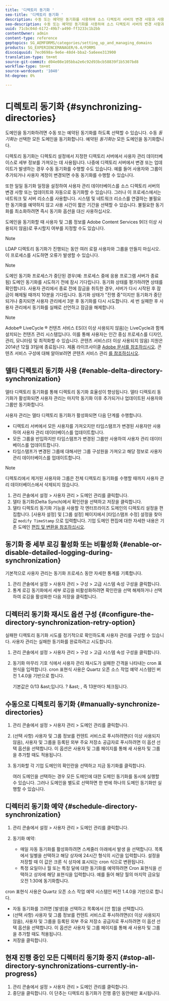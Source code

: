 ```yaml
---
title: '디렉토리 동기화 '
seo-title: '디렉토리 동기화 '
description: 수동 또는 예약된 동기화를 사용하여 소스 디렉토리 서버의 변경 사항과 사용자 관리 데이터베이스를 동기화하는 방법을 알아봅니다.
seo-description: 수동 또는 예약된 동기화를 사용하여 소스 디렉토리 서버의 변경 사항과 사용자 관리 데이터베이스를 동기화하는 방법을 알아봅니다.
uuid: 71cbc04d-6172-49b7-a490-ff3233c1b2bb
contentOwner: admin
content-type: reference
geptopics: SG_AEMFORMS/categories/setting_up_and_managing_domains
products: SG_EXPERIENCEMANAGER/6.4/FORMS
discoiquuid: 7ec0698a-9e6e-48d4-bba2-5a6eee313900
translation-type: tm+mt
source-git-commit: d04e08e105bba2e6c92d93bcb58839f1b5307bd8
workflow-type: tm+mt
source-wordcount: '1040'
ht-degree: 0%

---
```



# 디렉토리 동기화 {#synchronizing-directories}

도메인을 동기화하려면 수동 또는 예약된 동기화를 하도록 선택할 수 있습니다. 수동 *동기화는* 선택한 모든 도메인을 동기화합니다. 예약된 *동기화는* 모든 도메인을 동기화합니다.

디렉토리 동기화는 디렉토리 설정에서 지정한 디렉토리 서버에서 사용자 관리 데이터베이스로 세부 정보를 가져오는 데 사용됩니다. 나중에 디렉토리 서버에서 변경 또는 업데이트가 발생하는 경우 수동 동기화를 수행할 수도 있습니다. 예를 들어 사용자와 그룹이 추가되거나 사용자 계정이 변경되면 수동 동기화를 수행할 수 있습니다.

또한 일일 동기화 일정을 설정하여 사용자 관리 데이터베이스를 소스 디렉토리 서버의 변경 사항 또는 업데이트와 자동으로 동기화할 수 있습니다. 그러나 이 프로세스에서는 네트워크 및 서버 리소스를 사용합니다. 시스템 및 네트워크 리소스를 연결하는 불필요한 동기화를 예약하지 않고 사용 시간이 짧은 기간을 선택할 수 있습니다. 불필요한 동기화를 최소화하려면 즉시 동기화 옵션을 대신 사용하십시오.

도메인을 동기화할 때 사용자 및 그룹 정보를 Adobe Content Services 9(더 이상 사용되지 않음)로 푸시할지 여부를 지정할 수도 있습니다.

>[!NOTE]
>
>LDAP 디렉토리 동기화가 진행되는 동안 여러 로컬 사용자와 그룹을 만들지 마십시오. 이 프로세스를 시도하면 오류가 발생할 수 있습니다.

>[!NOTE]
>
>도메인 동기화 프로세스가 중단된 경우(예: 프로세스 중에 응용 프로그램 서버가 종료됨) 도메인 동기화를 시도하기 전에 잠시 기다립니다. 동기화 상태를 평가하려면 상태를 확인합니다. 사용자 관리에서 종료 전에 잠금을 취득한 경우, 서버가 다시 시작된 후 잠금이 해제될 때까지 10분을 기다립니다. 동기화 상태가 &quot;진행 중&quot;이지만 동기화가 중단되거나 중지되면 사용자 관리에서 3분 후 동기화를 다시 시도합니다. 세 번 실패한 후 사용자 관리에서 동기화를 실패로 선언하고 잠금을 해제합니다.

>[!NOTE]
>
>Adobe® LiveCycle ® 컨텐츠 서비스 ES(더 이상 사용되지 않음)는 LiveCycle과 함께 설치되는 컨텐츠 관리 시스템입니다. 이를 통해 사용자는 인간 중심 프로세스를 디자인, 관리, 모니터링 및 최적화할 수 있습니다. 콘텐츠 서비스(더 이상 사용되지 않음) 지원은 2014년 12월 31일에 종료됩니다. 제품 라이프사이클 [Adobe 문서를 참조하십시오](https://www.adobe.com/support/products/enterprise/eol/eol_matrix.html). 콘텐츠 서비스 구성에 대해 알아보려면 콘텐츠 서비스 관리 [를 참조하십시오](https://help.adobe.com/en_US/livecycle/9.0/admin_contentservices.pdf).

## 델타 디렉토리 동기화 사용 {#enable-delta-directory-synchronization}

델타 디렉토리 동기화를 통해 디렉토리 동기화 효율성이 향상됩니다. 델타 디렉토리 동기화가 활성화되면 사용자 관리는 마지막 동기화 이후 추가되거나 업데이트된 사용자와 그룹만 동기화합니다.

사용자 관리는 델타 디렉토리 동기화가 활성화되면 다음 단계를 수행합니다.

* 디렉토리 서버에서 모든 사용자를 가져오지만 타임스탬프가 변경된 사용자만 사용하여 사용자 관리 데이터베이스를 업데이트합니다.
* 모든 그룹을 반입하지만 타임스탬프가 변경된 그룹만 사용하여 사용자 관리 데이터베이스를 업데이트합니다.
* 타임스탬프가 변경된 그룹에 대해서만 그룹 구성원을 가져오고 해당 정보로 사용자 관리 데이터베이스를 업데이트합니다.

>[!NOTE]
>
>디렉토리에서 제거된 사용자와 그룹은 전체 디렉토리 동기화를 수행할 때까지 사용자 관리 데이터베이스에서 삭제되지 않습니다.

1. 관리 콘솔에서 설정 > 사용자 관리 > 도메인 관리를 클릭합니다.
1. 델타 동기화(Delta Synch)에서 확인란을 선택하고 저장을 클릭합니다.
1. 델타 디렉토리 동기화 기능을 사용할 각 엔터프라이즈 도메인의 디렉토리 설정을 편집합니다. [사용자 설정] 및 [그룹 설정] 페이지에서 [타임스탬프 수정] 설정을 찾아 값 `modify TimeStamp` 으로 입력합니다. 기업 도메인 편집에 대한 자세한 내용은 기존 도메인 [편집 및 변환을 참조하십시오](/help/forms/using/admin-help/editing-converting-existing-domains.md#editing-and-converting-existing-domains).

## 동기화 중 세부 로깅 활성화 또는 비활성화 {#enable-or-disable-detailed-logging-during-synchronization}

기본적으로 사용자 관리는 동기화 프로세스 동안 자세한 통계를 기록합니다.

1. 관리 콘솔에서 설정 > 사용자 관리 > 구성 > 고급 시스템 속성 구성을 클릭합니다.
1. 통계 로깅 동기화에서 세부 로깅을 비활성화하려면 확인란을 선택 해제하거나 선택하여 로깅을 활성화한 다음 저장을 클릭합니다.

## 디렉터리 동기화 재시도 옵션 구성 {#configure-the-directory-synchronization-retry-option}

실패한 디렉토리 동기화 시도를 정기적으로 확인하도록 사용자 관리를 구성할 수 있습니다. 사용자 관리는 실패한 동기화를 완료하려고 시도합니다.

1. 관리 콘솔에서 설정 > 사용자 관리 > 구성 > 고급 시스템 속성 구성을 클릭합니다.
1. 동기화 마무리 기호 식에서 사용자 관리 재시도가 실패한 간격을 나타내는 cron 표현식을 입력합니다. cron 표현식 사용은 Quartz 오픈 소스 작업 예약 시스템인 버전 1.4.0을 기반으로 합니다.

   기본값은 0/13 &amp;ast;입니다. ? &amp;ast; , 즉 13분마다 체크됩니다.

## 수동으로 디렉토리 동기화 {#manually-synchronize-directories}

1. 관리 콘솔에서 설정 > 사용자 관리 > 도메인 관리를 클릭합니다.
1. (선택 사항) 사용자 및 그룹 정보를 컨텐트 서비스로 푸시하려면(더 이상 사용되지 않음), 사용자 및 그룹을 등록된 외부 주요 저장소 공급자로 푸시하려면 이 옵션 선택 옵션을 선택합니다. 이 옵션은 사용자 및 그룹 페이지를 통해 새 사용자 및 그룹을 추가할 때도 적용됩니다.
1. 동기화할 각 기업 도메인의 확인란을 선택하고 지금 동기화를 클릭합니다.

   여러 도메인을 선택하는 경우 모든 도메인에 대한 도메인 동기화를 동시에 실행할 수 있습니다. 그러나 도메인을 별도로 선택하면 한 번에 하나의 도메인 동기화만 실행할 수 있습니다.

## 디렉터리 동기화 예약 {#schedule-directory-synchronization}

1. 관리 콘솔에서 설정 > 사용자 관리 > 도메인 관리를 클릭합니다.
1. 동기화 예약:

   * 매일 자동 동기화를 활성화하려면 스케줄러 아래에서 발생 을 선택합니다. 목록에서 일별을 선택하고 해당 상자에 24시간 형식의 시간을 입력합니다. 설정을 저장할 때 이 값은 크론 식 상자에 표시되는 cron 식으로 변환됩니다.
   * 특정 요일이나 월 또는 특정 달에 대한 동기화를 예약하려면 Cron 표현식을 선택하고 상자에 해당 표현식을 입력합니다. 예를 들어 해당 월의 마지막 금요일 오전 1:30에 동기화합니다.

cron 표현식 사용은 Quartz 오픈 소스 작업 예약 시스템인 버전 1.4.0을 기반으로 합니다.

* 자동 동기화를 끄려면 [발생]을 선택하고 목록에서 [안 함]을 선택합니다.
* (선택 사항) 사용자 및 그룹 정보를 컨텐트 서비스로 푸시하려면(더 이상 사용되지 않음), 사용자 및 그룹을 등록된 외부 주요 저장소 공급자로 푸시하려면 이 옵션 선택 옵션을 선택합니다. 이 옵션은 사용자 및 그룹 페이지를 통해 새 사용자 및 그룹을 추가할 때도 적용됩니다.
* 저장을 클릭합니다.

## 현재 진행 중인 모든 디렉터리 동기화 중지 {#stop-all-directory-synchronizations-currently-in-progress}

1. 관리 콘솔에서 설정 > 사용자 관리 > 도메인 관리를 클릭합니다.
1. 중단을 클릭합니다. 이 단추는 디렉토리 동기화가 진행 중인 동안에만 표시됩니다.

